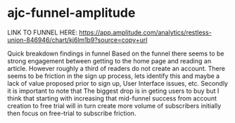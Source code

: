 # ajc-funnel-amplitude
LINK TO FUNNEL HERE: https://app.amplitude.com/analytics/restless-union-846946/chart/kj6lm1b9?source=copy+url

Quick breakdown findings in funnel
Based on the funnel there seems to be strong engagement between getting to the home page and reading an article. However roughly a third of readers do not create an account. There seems to be friction in the sign up process, lets identify this and maybe a lack of value proposed prior to sign up, User Interface issues, etc.
Secondly it is important to note that The biggest drop is in geting users to buy but I think that starting with increasing that mid-funnel success from account creation to free trial will in turn create more volume of subscribers initially then focus on free-trial to subscribe friction.
